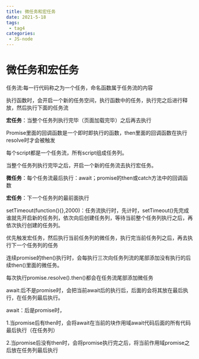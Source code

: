 ```yaml
---
title: 微任务和宏任务
date: 2021-5-18
tags:
 - tag4
categories: 
 - JS-node
---
```


# 微任务和宏任务

任务流:每一行代码称之为一个任务，命名函数属于任务流的内容

执行函数时，会开启一个新的任务空间，执行函数中的任务，执行完之后进行释放，然后执行下面的任务流

**宏任务**：当整个任务列执行完毕（页面加载完毕）之后再去执行

Promise里面的回调函数是一个即时即执行的函数，then里面的回调函数在执行resolve时才会被触发

每个script都是一个任务流，所有script组成任务列。

当整个任务列执行完毕之后，开启一个新的任务流去执行宏任务。

**微任务**：每个任务流最后执行：await；promise的then或catch方法中的回调函数

**宏任务**：下一个任务列的最前面执行

setTimeout(function(){},2000)：任务流执行时，先计时，setTimeout()先完成谁就先开启新的任务列，依次向后创建任务列，等待当前整个任务列执行之后，再依次执行创建的任务列。

优先触发宏任务，然后执行当前任务列的微任务，执行完当前任务列之后，再去执行下一个任务列的任务

连续promise的then()执行时，会每执行三次向任务列流的尾部添加没有执行的后续then()里面的微任务。

每次执行promise.resolve().then()都会在任务流尾部添加微任务

await:后不是promise时，会把当前await后的执行后，后面的会将其放在最后执行，在任务列最后执行。

await：后是promise时，

1.当promise后有then时，会将await在当前的块作用域await代码后面的所有代码最后执行（在任务列）

2.当promise后没有then时，会将promise执行完之后，将当前作用域promise之后放在任务列最后执行

